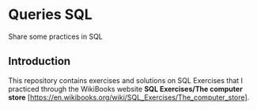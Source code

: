 # Queries SQL

Share some practices in SQL

## Introduction

This repository contains exercises and solutions on SQL Exercises that I practiced through the WikiBooks website **SQL Exercises/The computer store** [https://en.wikibooks.org/wiki/SQL_Exercises/The_computer_store].
